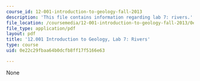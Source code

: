```yaml
---
course_id: 12-001-introduction-to-geology-fall-2013
description: 'This file contains information regarding lab 7: rivers.'
file_location: /coursemedia/12-001-introduction-to-geology-fall-2013/0e22c29fbaa64b0dcfb8ff17f5166e63_MIT12_001F13_Lab7-Riv-Instr.pdf
file_type: application/pdf
layout: pdf
title: '12.001 Introduction to Geology, Lab 7: Rivers'
type: course
uid: 0e22c29fbaa64b0dcfb8ff17f5166e63

---
```

None